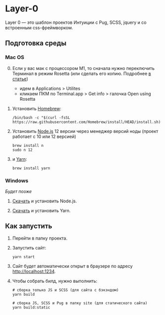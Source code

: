 # Layer-0

Layer 0 — это шаблон проектов Интуиции с Pug, SCSS, jquery и со встроенным css-фреймворком.

## Подготовка среды

### Mac OS

0. Если у вас мак с процессором M1, то сначала нужно переключить Терминал в режим Rosetta (или сделать его копию. Подробнее [в статье](https://www.courier.com/blog/tips-and-tricks-to-setup-your-apple-m1-for-development))

    - идем в Applications > Utilites
    - кликаем ПКМ по Terminal.app > Get info > галочка Open using Rosetta

1. Установить [Homebrew](https://brew.sh):
    ```shell
    /bin/bash -c "$(curl -fsSL https://raw.githubusercontent.com/Homebrew/install/HEAD/install.sh)"
    ```

2. Установить [Node.js](https://nodejs.org/en/) 12 версии через менеджер версий ноды (проект работает с 10 или 12 версией)
    ```shell
    brew install n
    sudo n 12
    ```

3. и [Yarn](https://yarnpkg.com/lang/en/):
    ```shell
    brew install yarn
    ```

### Windows

_Будет позже_

<!-- 0. Подготовить Виндоус [по инструкции](https://github.com/asuh/front-end-windows):

- подготовка виндоус (включить шифрование диска)
- установить Chocolatey
- установить WSL + ubuntu
- установить Windows terminal -->

1. [Скачать](https://nodejs.org/en/) и установить Node.js.

2. [Скачать](https://yarnpkg.com/lang/en/docs/install/#windows-stable) и установить Yarn.

## Как запустить

1. Перейти в папку проекта.

2. Запустить сайт:
    ```shell
    yarn start
    ```

3. Сайт будет автоматически открыт в браузере по адресу [http://localhost:1234](http://localhost:1234).

4. Чтобы собрать билд, нужно выполнить:
    ```shell
    # сборка только JS и SCSS (для сайта с бэкэндом)
    yarn build

    # сборка JS, SCSS и Pug в папку site (для статического сайта)
    yarn build:static
    ```
